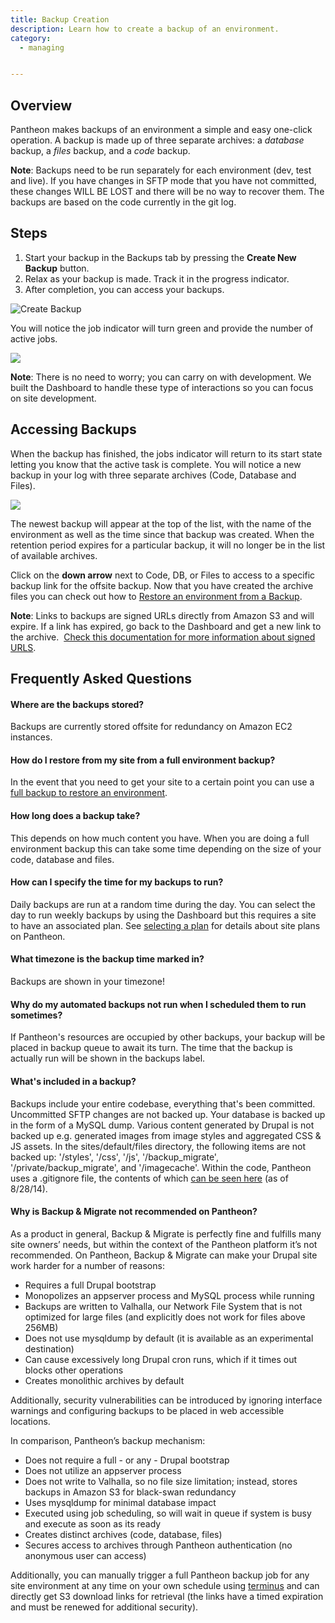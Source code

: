 ```yaml
---
title: Backup Creation
description: Learn how to create a backup of an environment.
category:
  - managing


---
```



## Overview
Pantheon makes backups of an environment a simple and easy one-click operation. A backup is made up of three separate archives: a _database_ backup, a _files_ backup, and a _code_ backup.

**Note**: Backups need to be run separately for each environment (dev, test and live). If you have changes in SFTP mode that you have not committed, these changes WILL BE LOST and there will be no way to recover them. The backups are based on the code currently in the git log.

## Steps

1. Start your backup in the Backups tab by pressing the **Create New Backup** button.
2. Relax as your backup is made. Track it in the progress indicator.
3. After completion, you can access your backups.

![Create Backup](https://www.getpantheon.com/sites/default/files/docs/desk_images/305275)

You will notice the job indicator will turn green and provide the number of active jobs.

![](https://www.getpantheon.com/sites/default/files/docs/desk_images/305276)

**Note**: There is no need to worry; you can carry on with development. We built the Dashboard to handle these type of interactions so you can focus on site development.

## Accessing Backups  
When the backup has finished, the jobs indicator will return to its start state letting you know that the active task is complete. You will notice a new backup in your log with three separate archives (Code, Database and Files). 

![](https://www.getpantheon.com/sites/default/files/docs/desk_images/305286)

The newest backup will appear at the top of the list, with the name of the environment as well as the time since that backup was created. When the retention period expires for a particular backup, it will no longer be in the list of available archives.  


Click on the **down arrow** next to Code, DB, or Files to access to a specific backup link for the offsite backup.
Now that you have created the archive files you can check out how to [Restore an environment from a Backup](/docs/articles/sites/backups/restoring-an-environment-from-a-backup).

**Note**: Links to backups are signed URLs directly from Amazon S3 and will expire. If a link has expired, go back to the Dashboard and get a new link to the archive.  [Check this documentation for more information about signed URLS](http://stackoverflow.com/a/4649553).

## Frequently Asked Questions

#### Where are the backups stored? 

Backups are currently stored offsite for redundancy on Amazon EC2 instances.

#### How do I restore from my site from a full environment backup? 

In the event that you need to get your site to a certain point you can use a [full backup to restore an environment](/docs/articles/sites/backups/restoring-an-environment-from-a-backup).

#### How long does a backup take? 

This depends on how much content you have. When you are doing a full environment backup this can take some time depending on the size of your code, database and files.

#### How can I specify the time for my backups to run?

Daily backups are run at a random time during the day. You can select the day to run weekly backups by using the Dashboard but this requires a site to have an associated plan. See [selecting a plan](/docs/articles/sites/settings/selecting-a-plan/) for details about site plans on Pantheon.

#### What timezone is the backup time marked in?

Backups are shown in your timezone!

#### Why do my automated backups not run when I scheduled them to run sometimes?

If Pantheon's resources are occupied by other backups, your backup will be placed in backup queue to await its turn. The time that the backup is actually run will be shown in the backups label.

#### What's included in a backup?

Backups include your entire codebase, everything that's been committed. Uncommitted SFTP changes are not backed up. Your database is backed up in the form of a MySQL dump. Various content generated by Drupal is not backed up e.g. generated images from image styles and aggregated CSS & JS assets. In the sites/default/files directory, the following items are not backed up: '/styles', '/css', '/js', '/backup\_migrate', '/private/backup\_migrate', and '/imagecache'. Within the code, Pantheon uses a .gitignore file, the contents of which [can be seen here](https://www.evernote.com/shard/s404/sh/69b56b77-34b2-4f77-aea2-bb05d6d99614/2f07255a0da933f59b6480d16d807290) (as of 8/28/14). 

#### Why is Backup & Migrate not recommended on Pantheon?

As a product in general, Backup & Migrate is perfectly fine and fulfills many site owners’ needs, but within the context of the Pantheon platform it’s not recommended. On Pantheon, ​​Backup & Migrate can make your Drupal site work harder for a number of reasons:

- Requires a full Drupal bootstrap
- Monopolizes an appserver process and MySQL process while running
- Backups are written to Valhalla, our Network File System that is not optimized for large files (and explicitly does not work for files above 256MB)
- Does not use mysqldump by default (it is available as an experimental destination)
- Can cause excessively long Drupal cron runs, which if it times out blocks other operations
- Creates monolithic archives by default

Additionally, security vulnerabilities can be introduced by ignoring interface warnings and configuring backups to be placed in web accessible locations.

In comparison, Pantheon’s backup mechanism:

- Does not require a full - or any - Drupal bootstrap
- Does not utilize an appserver process
- Does not write to Valhalla, so no file size limitation; instead, stores backups in Amazon S3 for black-swan redundancy
- Uses mysqldump for minimal database impact
- Executed using job scheduling, so will wait in queue if system is busy and execute as soon as its ready
- Creates distinct archives (code, database, files)
- Secures access to archives through Pantheon authentication (no anonymous user can access)

Additionally, you can manually trigger a full Pantheon backup job for any site environment at any time on your own schedule using [terminus](https://github.com/pantheon-systems/terminus) and can directly get S3 download links for retrieval (the links have a timed expiration and must be renewed for additional security).
